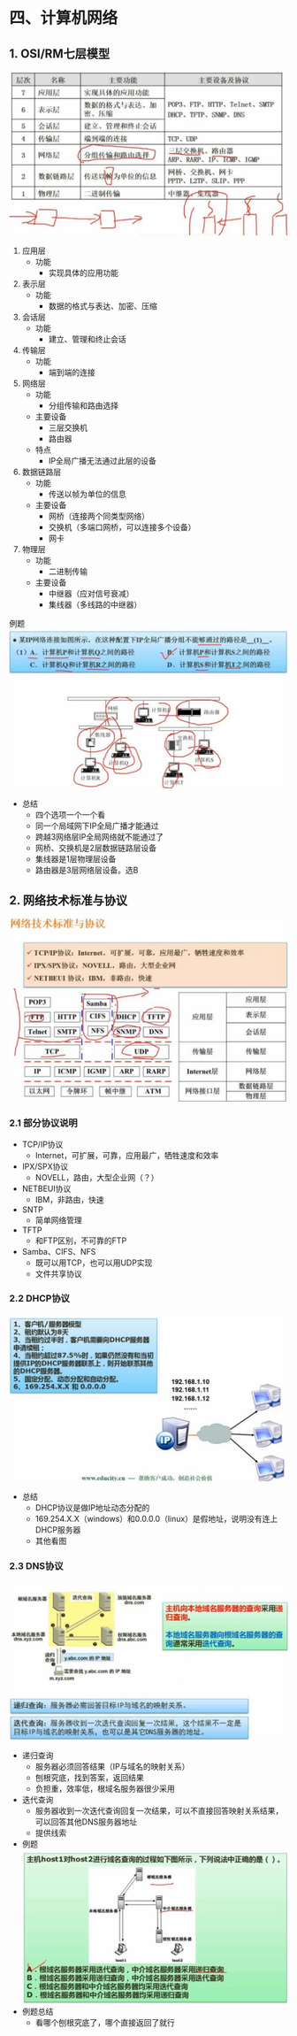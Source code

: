 # 四、计算机网络

## 1. OSI/RM七层模型

![网络七层模型](../../img/软考/网络七层模型.jpg)
1. 应用层
	- 功能
		- 实现具体的应用功能
2. 表示层
	- 功能
		- 数据的格式与表达、加密、压缩
3. 会话层
	- 功能
		- 建立、管理和终止会话
4. 传输层
	- 功能
		- 端到端的连接
5. 网络层
	- 功能
		- 分组传输和路由选择
	- 主要设备
		- 三层交换机
		- 路由器
	- 特点
		- IP全局广播无法通过此层的设备
6. 数据链路层
	- 功能
		- 传送以帧为单位的信息
	- 主要设备
		- 网桥（连接两个同类型网络）
		- 交换机（多端口网桥，可以连接多个设备）
		- 网卡
7. 物理层
	- 功能
		- 二进制传输
	- 主要设备
		- 中继器（应对信号衰减）
		- 集线器（多线路的中继器）

例题
![网络七层模型例题](../../img/软考/网络七层模型例题.jpg)
- 总结
	- 四个选项一个一个看
	- 同一个局域网下IP全局广播才能通过
	- 跨越3网络层IP全局网络就不能通过了
	- 网桥、交换机是2层数据链路层设备
	- 集线器是1层物理层设备
	- 路由器是3层网络层设备。选B

## 2.  网络技术标准与协议

![网络技术标准与协议](../../img/软考/网络技术标准与协议.jpg)

### 2.1 部分协议说明

- TCP/IP协议
	- Internet，可扩展，可靠，应用最广，牺牲速度和效率
- IPX/SPX协议
	- NOVELL，路由，大型企业网（？）
- NETBEUI协议
	- IBM，非路由，快速
- SNTP
	- 简单网络管理
- TFTP
	- 和FTP区别，不可靠的FTP
- Samba、CIFS、NFS
	- 既可以用TCP，也可以用UDP实现
	- 文件共享协议

### 2.2 DHCP协议

![DHCP协议](../../img/软考/DHCP协议.jpg)
- 总结
	- DHCP协议是做IP地址动态分配的
	- 169.254.X.X（windows）和0.0.0.0（linux）是假地址，说明没有连上DHCP服务器
	- 其他看图

### 2.3 DNS协议

![DNS协议](../../img/软考/DNS协议.jpg)
- 递归查询
	- 服务器必须回答结果（IP与域名的映射关系）
	- 刨根究底，找到答案，返回结果
	- 负担重，效率低，根域名服务器很少采用
- 迭代查询
	- 服务器收到一次迭代查询回复一次结果，可以不直接回答映射关系结果，可以回答其他DNS服务器地址
	- 提供线索
- 例题
![DNS协议例题](../../img/软考/DNS协议例题.jpg)
- 例题总结
	- 看哪个刨根究底了，哪个直接返回了就行

